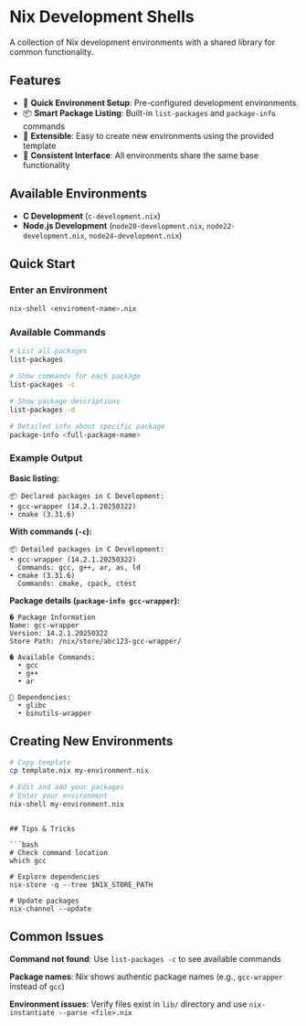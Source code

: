 # Nix Development Shells

A collection of Nix development environments with a shared library for common functionality.

## Features

- 🚀 **Quick Environment Setup**: Pre-configured development environments
- 📦 **Smart Package Listing**: Built-in `list-packages` and `package-info` commands
- 🔧 **Extensible**: Easy to create new environments using the provided template
- 📝 **Consistent Interface**: All environments share the same base functionality

## Available Environments

- **C Development** (`c-development.nix`)
- **Node.js Development** (`node20-development.nix`, `node22-development.nix`, `node24-development.nix`)

## Quick Start

### Enter an Environment

```bash
nix-shell <enviroment-name>.nix
```

### Available Commands

```bash
# List all packages
list-packages

# Show commands for each package
list-packages -c

# Show package descriptions
list-packages -d

# Detailed info about specific package
package-info <full-package-name>
```

### Example Output

**Basic listing:**

```
📦 Declared packages in C Development:
• gcc-wrapper (14.2.1.20250322)
• cmake (3.31.6)
```

**With commands (`-c`):**

```
📦 Detailed packages in C Development:
• gcc-wrapper (14.2.1.20250322)
  Commands: gcc, g++, ar, as, ld
• cmake (3.31.6)
  Commands: cmake, cpack, ctest
```

**Package details (`package-info gcc-wrapper`):**

```
� Package Information
Name: gcc-wrapper
Version: 14.2.1.20250322
Store Path: /nix/store/abc123-gcc-wrapper/

� Available Commands:
  • gcc
  • g++
  • ar

🔗 Dependencies:
  • glibc
  • binutils-wrapper
```

## Creating New Environments

```bash
# Copy template
cp template.nix my-environment.nix

# Edit and add your packages
# Enter your environment
nix-shell my-environment.nix
```

````

## Tips & Tricks

```bash
# Check command location
which gcc

# Explore dependencies
nix-store -q --tree $NIX_STORE_PATH

# Update packages
nix-channel --update
````

## Common Issues

**Command not found**: Use `list-packages -c` to see available commands

**Package names**: Nix shows authentic package names (e.g., `gcc-wrapper` instead of `gcc`)

**Environment issues**: Verify files exist in `lib/` directory and use `nix-instantiate --parse <file>.nix`
